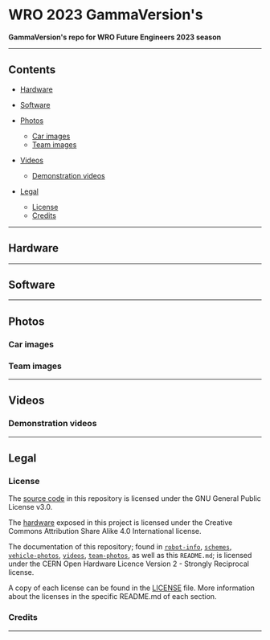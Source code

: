 # WRO 2023 GammaVersion's
**GammaVersion's repo for WRO Future Engineers 2023 season**

***

## Contents

* [Hardware](#hardware)

* [Software](#software)

* [Photos](#photos)
    * [Car images](#car-images)
    * [Team images](#team-images)

* [Videos](#videos)
    * [Demonstration videos](#demonstration-videos)

* [Legal](#legal)
    * [License](#license)
    * [Credits](#credits)

***

## Hardware

***

## Software

***

## Photos

### Car images

### Team images

***

## Videos

### Demonstration videos

***

## Legal

### License

The [source code](/code/) in this repository is licensed under the GNU General Public License v3.0.

The [hardware](/models/) exposed in this project is licensed under the Creative Commons Attribution Share Alike 4.0 International license.

The documentation of this repository; found in [`robot-info`](/robot-info/), [`schemes`](/schemes/), [`vehicle-photos`](/vehicle-photos/), [`videos`](/videos/), [`team-photos`](/team-photos/), as well as this `README.md`; is licensed under the CERN Open Hardware Licence Version 2 - Strongly Reciprocal license.

A copy of each license can be found in the [LICENSE](LICENSE) file. More information about the licenses in the specific README.md of each section.

### Credits

***
